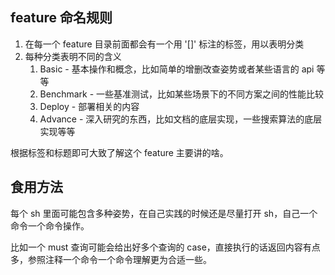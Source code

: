 ## feature 命名规则

1. 在每一个 feature 目录前面都会有一个用 '[]' 标注的标签，用以表明分类
2. 每种分类表明不同的含义
   1. Basic - 基本操作和概念，比如简单的增删改查姿势或者某些语言的 api 等等
   2. Benchmark - 一些基准测试，比如某些场景下的不同方案之间的性能比较
   3. Deploy - 部署相关的内容
   4. Advance - 深入研究的东西，比如文档的底层实现，一些搜索算法的底层实现等等

根据标签和标题即可大致了解这个 feature 主要讲的啥。

## 食用方法
每个 sh 里面可能包含多种姿势，在自己实践的时候还是尽量打开 sh，自己一个命令一个命令操作。

比如一个 must 查询可能会给出好多个查询的 case，直接执行的话返回内容有点多，参照注释一个命令一个命令理解更为合适一些。